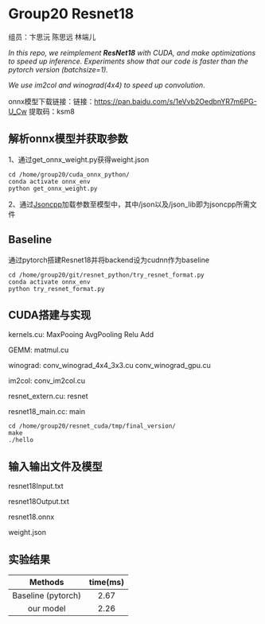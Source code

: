 # Group20 Resnet18
组员：卞思沅 陈思远 林端儿

*In this repo, we reimplement **ResNet18** with CUDA, and make optimizations to speed up inference. Experiments show that our code is faster than the pytorch version (batchsize=1).*

*We use im2col and winograd(4x4) to speed up convolution*.

onnx模型下载链接：链接：https://pan.baidu.com/s/1eVvb2OedbnYR7m6PG-U_Cw   提取码：ksm8

## 解析onnx模型并获取参数
1、通过get_onnx_weight.py获得weight.json

```
cd /home/group20/cuda_onnx_python/
conda activate onnx_env
python get_onnx_weight.py
```

2、通过[Jsoncpp](https://github.com/open-source-parsers/jsoncpp)加载参数至模型中，其中/json以及/json_lib即为jsoncpp所需文件

## Baseline
通过pytorch搭建Resnet18并将backend设为cudnn作为baseline
```
cd /home/group20/git/resnet_python/try_resnet_format.py
conda activate onnx_env
python try_resnet_format.py
```

## CUDA搭建与实现
kernels.cu: MaxPooing AvgPooling Relu Add

GEMM: matmul.cu

winograd: conv_winograd_4x4_3x3.cu conv_winograd_gpu.cu

im2col: conv_im2col.cu

resnet_extern.cu: resnet

resnet18_main.cc: main

```
cd /home/group20/resnet_cuda/tmp/final_version/
make
./hello
```

## 输入输出文件及模型

resnet18Input.txt

resnet18Output.txt

resnet18.onnx

weight.json

## 实验结果

|      Methods       | time(ms) |
| :----------------: | :------: |
| Baseline (pytorch) |   2.67    |
|     our model      |   2.26    |
